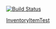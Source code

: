[![Build Status](https://travis-ci.org/rodolfodpk/myeslib2.svg?branch=master)](https://travis-ci.org/rodolfodpk/myeslib2)


<a href="myeslib2-example-client/src/test/groovy/org/myeslib/sampledomain/InventoryItemTest.groovy">InventoryItemTest</a>
